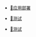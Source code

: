 <!-- docs/_sidebar.md -->

* [📕应用部署](docs/web/)

* [📕测试](docs/测试)

* [📕测试](docs/web/docsify/funnyPractice)

